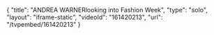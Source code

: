{
    "title": "ANDREA WARNERlooking into Fashion Week",
    "type": "solo",
    "layout": "iframe-static",
    "videoId": "161420213",
    "url": "\/tvpembed\/161420213"
}